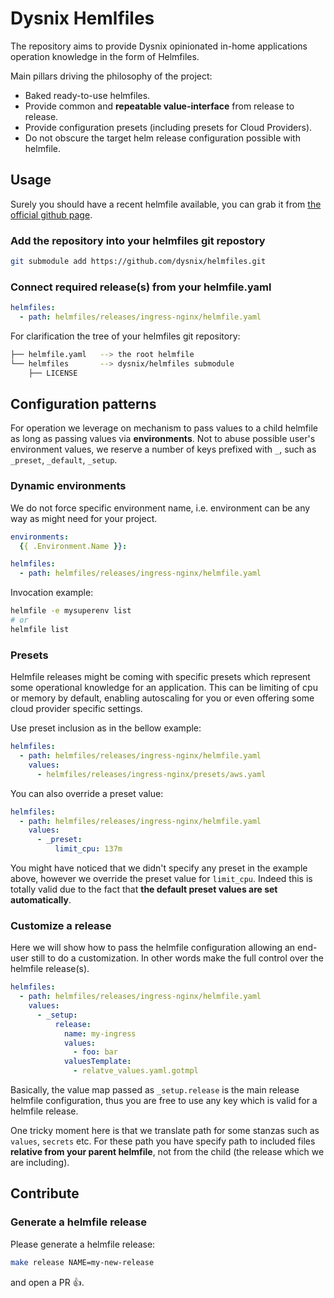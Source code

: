 # Dysnix Hemlfiles

The repository aims to provide Dysnix opinionated in-home applications operation knowledge in the form of Helmfiles.

Main pillars driving the philosophy of the project:
  * Baked ready-to-use helmfiles.
  * Provide common and **repeatable value-interface** from release to release.
  * Provide configuration presets (including presets for Cloud Providers).
  * Do not obscure the target helm release configuration possible with helmfile.

## Usage

Surely you should have a recent helmfile available, you can grab it from [the official github page](https://github.com/roboll/helmfile).

### Add the repository into your helmfiles git repostory

```bash
git submodule add https://github.com/dysnix/helmfiles.git
```

### Connect required release(s) from your helmfile.yaml

```yaml
helmfiles:
  - path: helmfiles/releases/ingress-nginx/helmfile.yaml
```

For clarification the tree of your helmfiles git repository:


```bash
├── helmfile.yaml   --> the root helmfile
└── helmfiles       --> dysnix/helmfiles submodule
    ├── LICENSE
```

## Configuration patterns

For operation we leverage on mechanism to pass values to a child helmfile as long as passing values via **environments**. Not to abuse possible user's environment values, we reserve a number of keys prefixed with `_`, such as `_preset`, `_default`, `_setup`.

### Dynamic environments

We do not force specific environment name, i.e. environment can be any way as might need for your project.

```yaml
environments:
  {{ .Environment.Name }}:

helmfiles:
  - path: helmfiles/releases/ingress-nginx/helmfile.yaml
```

Invocation example:
```bash
helmfile -e mysuperenv list
# or
helmfile list
```

### Presets

Helmfile releases might be coming with specific presets which represent some operational knowledge for an application. This can be limiting of cpu or memory by default, enabling autoscaling for you or even offering some cloud provider specific settings.

Use preset inclusion as in the bellow example:

```yaml
helmfiles:
  - path: helmfiles/releases/ingress-nginx/helmfile.yaml
    values:
      - helmfiles/releases/ingress-nginx/presets/aws.yaml
```

You can also override a preset value:

```yaml
helmfiles:
  - path: helmfiles/releases/ingress-nginx/helmfile.yaml
    values:
      - _preset:
          limit_cpu: 137m
```

You might have noticed that we didn't specify any preset in the example above, however we override the preset value for `limit_cpu`. Indeed this is totally valid due to the fact that **the default preset values are set automatically**.

### Customize a release

Here we will show how to pass the helmfile configuration allowing an end-user still to do a customization. In other words make the full control over the helmfile release(s).

```yaml
helmfiles:
  - path: helmfiles/releases/ingress-nginx/helmfile.yaml
    values:
      - _setup:
          release:
            name: my-ingress
            values:
              - foo: bar
            valuesTemplate:
              - relatve_values.yaml.gotmpl
```

Basically, the value map passed as `_setup.release` is the main release helmfile configuration, thus you are free to use any key which is valid for a helmfile release.

One tricky moment here is that we translate path for some stanzas such as `values`, `secrets` etc. For these path you have specify path to included files **relative from your parent helmfile**, not from the child (the release which we are including).

## Contribute

### Generate a helmfile release

Please generate a helmfile release:

```bash
make release NAME=my-new-release
```

and open a PR :+1:.
